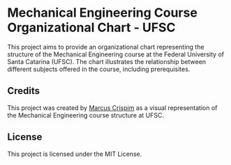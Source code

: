 # Mechanical Engineering Course Organizational Chart - UFSC

This project aims to provide an organizational chart representing the structure of the Mechanical Engineering course at the Federal University of Santa Catarina (UFSC). The chart illustrates the relationship between different subjects offered in the course, including prerequisites.

## Credits
This project was created by [Marcus Crispim](https://github.com/marcuscrispim) as a visual representation of the Mechanical Engineering course structure at UFSC.

## License
This project is licensed under the MIT License.

